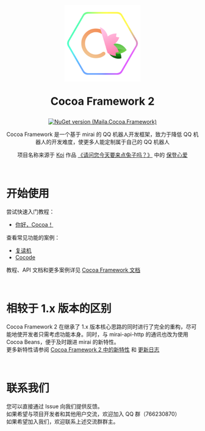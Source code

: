 <h1 align="center">
<img width="200" src="./logo.png" alt="LOGO">

Cocoa Framework 2
</h1>

<div align="center">

[![NuGet version (Maila.Cocoa.Framework)](https://img.shields.io/nuget/v/Maila.Cocoa.Framework.svg?style=flat)](https://www.nuget.org/packages/Maila.Cocoa.Framework/)

Cocoa Framework 是一个基于 mirai 的 QQ 机器人开发框架，致力于降低 QQ 机器人的开发难度，使更多人能定制属于自己的 QQ 机器人

项目名称来源于
[Koi](https://zh.moegirl.org.cn/Koi)
作品
[《请问您今天要来点兔子吗？》](https://zh.moegirl.org.cn/%E8%AF%B7%E9%97%AE%E6%82%A8%E4%BB%8A%E5%A4%A9%E8%A6%81%E6%9D%A5%E7%82%B9%E5%85%94%E5%AD%90%E5%90%97)
中的
[保登心爱](https://zh.moegirl.org.cn/%E4%BF%9D%E7%99%BB%E5%BF%83%E7%88%B1)

</div>
<br>

# 开始使用

尝试快速入门教程：
- [你好，Cocoa！](./Docs/Tutorial/Hellococoa.md)

查看常见功能的案例：
- [复读机](./Docs/Samples/Repeater.md)
- [Cocode](./Docs/Samples/Cocode.md)

教程、API 文档和更多案例详见 [Cocoa Framework 文档](./Docs/index.md)

<br>

# 相较于 1.x 版本的区别

Cocoa Framework 2 在继承了 1.x 版本核心思路的同时进行了完全的重构，尽可能地使开发者只需考虑功能本身。同时，与 mirai-api-http 的通讯也改为使用 Cocoa Beans，便于及时跟进 mirai 的新特性。  
更多新特性请参阅 [Cocoa Framework 2 中的新特性](./Docs/Whatsnew/NewFeatures.md) 和 [更新日志](./Docs/Whatsnew/UpdateLog.md)

<br>

# 联系我们
您可以直接通过 Issue 向我们提供反馈。  
如果希望与项目开发者和其他用户交流，欢迎加入 QQ 群（766230870）  
如果希望加入我们，欢迎联系上述交流群群主。